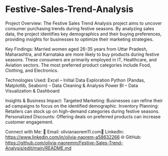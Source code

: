 # Festive-Sales-Trend-Analysis

 Project Overview:
The Festive Sales Trend Analysis project aims to uncover consumer purchasing trends during festive seasons. By analyzing sales data, the project identifies key demographics and their buying preferences, providing insights for businesses to optimize their marketing strategies.

Key Findings:
Married women aged 26-35 years from Uttar Pradesh, Maharashtra, and Karnataka are more likely to buy products during festive seasons.
These consumers are primarily employed in IT, Healthcare, and Aviation sectors.
The most preferred product categories include Food, Clothing, and Electronics.

Technologies Used:
Excel – Initial Data Exploration
Python (Pandas, Matplotlib, Seaborn) – Data Cleaning & Analysis
Power BI – Data Visualization & Dashboard

Insights & Business Impact:
Targeted Marketing: Businesses can refine their ad campaigns to focus on the identified demographic.
Inventory Planning: Retailers can stock up on high-demand categories during festive seasons.
Personalized Discounts: Offering deals on preferred products can increase customer engagement.

Connect with Me:
📧 Email: olivianaorem11.com💼 LinkedIn: https://www.linkedin.com/in/olivia-naorem-a58632266 🌐 GitHub: https://github.com/olivia-naoremm/Festive-Sales-Trend-Analysis/edit/main/README.md
